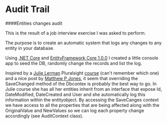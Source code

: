 # Audit Trail
####Entities changes audit

This is the result of a job interview exercise I was asked to perform.

The purpose is to create an automatic system that logs any changes to any entity in your database.

Using [.NET Core](https://www.microsoft.com/net/core#windows) and [EntityFramework Core 1.0.0](https://docs.efproject.net/en/latest/) I created a little console app to seed the DB, randomly change the records and list the log.

Inspired by a [Julie Lerman](http://thedatafarm.com/) Pluralsight [course](https://app.pluralsight.com/library/search?q=Julie+Lerman) (can't remember which one) and a nice post by [Matthew P Jones](https://www.exceptionnotfound.net/entity-change-tracking-using-dbcontext-in-entity-framework-6/), it seem that overriding the SaveChanged method of the Dbcontex is probably the best way to go. 
In Julie course she has all her entities inherit from an interface that expose Id, DateModified, DateCreated and User and she automatically log this information within the entityobject.
By accessing the SaveCanges context we have access to all the properties that are being affected along with the OriginalValue and NewValues so we can log each property change accordingly (see AuditContext class).
